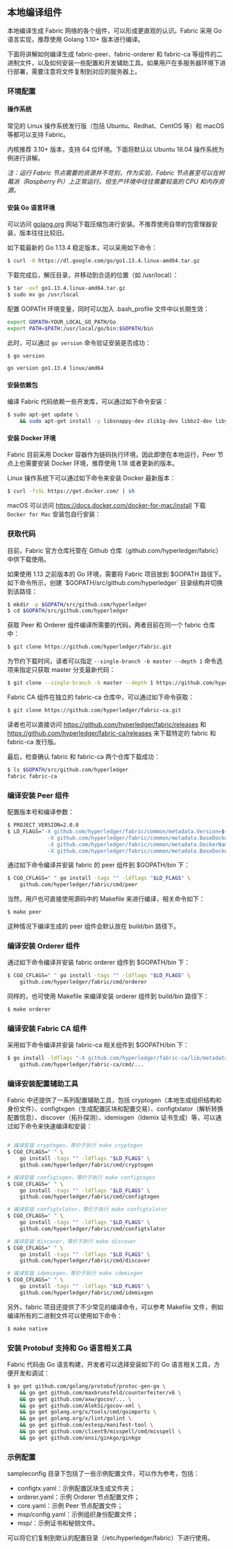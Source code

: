 ## 本地编译组件

本地编译生成 Fabric 网络的各个组件，可以形成更直观的认识。Fabric 采用 Go 语言实现，推荐使用 Golang 1.10+ 版本进行编译。

下面将讲解如何编译生成 fabric-peer、fabric-orderer 和 fabric-ca 等组件的二进制文件，以及如何安装一些配置和开发辅助工具。如果用户在多服务器环境下进行部署，需要注意将文件复制到对应的服务器上。

### 环境配置

#### 操作系统

常见的 Linux 操作系统发行版（包括 Ubuntu、Redhat、CentOS 等）和 macOS 等都可以支持 Fabric。

内核推荐 3.10+ 版本，支持 64 位环境。下面将默认以 Ubuntu 18.04 操作系统为例进行讲解。

*注：运行 Fabric 节点需要的资源并不苛刻，作为实验，Fabric 节点甚至可以在树莓派（Raspberry Pi）上正常运行。但生产环境中往往需要较高的 CPU 和内存资源。*

#### 安装 Go 语言环境

可以访问 [golang.org](https://golang.org) 网站下载压缩包进行安装。不推荐使用自带的包管理器安装，版本往往比较旧。

如下载最新的 Go 1.13.4 稳定版本，可以采用如下命令：

```bash
$ curl -O https://dl.google.com/go/go1.13.4.linux-amd64.tar.gz
```

下载完成后，解压目录，并移动到合适的位置（如 /usr/local）：

```bash
$ tar -xvf go1.13.4.linux-amd64.tar.gz
$ sudo mv go /usr/local
```

配置 GOPATH 环境变量，同时可以加入 .bash_profile 文件中以长期生效：

```bash
export GOPATH=YOUR_LOCAL_GO_PATH/Go
export PATH=$PATH:/usr/local/go/bin:$GOPATH/bin
```

此时，可以通过 `go version` 命令验证安装是否成功：

```bash
$ go version

go version go1.13.4 linux/amd64
```

#### 安装依赖包

编译 Fabric 代码依赖一些开发库，可以通过如下命令安装：

```bash
$ sudo apt-get update \
    && sudo apt-get install -y libsnappy-dev zlib1g-dev libbz2-dev libyaml-dev libltdl-dev libtool
```

#### 安装 Docker 环境

Fabric 目前采用 Docker 容器作为链码执行环境，因此即使在本地运行，Peer 节点上也需要安装 Docker 环境，推荐使用 1.18 或者更新的版本。

Linux 操作系统下可以通过如下命令来安装 Docker 最新版本：

```bash
$ curl -fsSL https://get.docker.com/ | sh
```

macOS 可以访问 https://docs.docker.com/docker-for-mac/install 下载 `Docker for Mac` 安装包自行安装：

### 获取代码

目前，Fabric 官方仓库托管在 Github 仓库（github.com/hyperledger/fabric）中供下载使用。

如果使用 1.13 之前版本的 Go 环境，需要将 Fabric 项目放到 $GOPATH 路径下。如下命令所示，创建 `$GOPATH/src/github.com/hyperledger` 目录结构并切换到该路径：

```bash
$ mkdir -p $GOPATH/src/github.com/hyperledger
$ cd $GOPATH/src/github.com/hyperledger
```

获取 Peer 和 Orderer 组件编译所需要的代码，两者目前在同一个 fabric 仓库中：

```bash
$ git clone https://github.com/hyperledger/fabric.git
```

为节约下载时间，读者可以指定 `--single-branch -b master --depth 1` 命令选项来指定只获取 master 分支最新代码：

```bash
$ git clone --single-branch -b master --depth 1 https://github.com/hyperledger/fabric.git
```

Fabric CA 组件在独立的 fabric-ca 仓库中，可以通过如下命令获取：

```bash
$ git clone https://github.com/hyperledger/fabric-ca.git
```

读者也可以直接访问 https://github.com/hyperledger/fabric/releases 和 https://github.com/hyperledger/fabric-ca/releases 来下载特定的 fabric 和 fabric-ca 发行版。

最后，检查确认 fabric 和 fabric-ca 两个仓库下载成功：

```bash
$ ls $GOPATH/src/github.com/hyperledger
fabric fabric-ca
```

### 编译安装 Peer 组件

配置版本号和编译参数：

```bash
$ PROJECT_VERSION=2.0.0
$ LD_FLAGS="-X github.com/hyperledger/fabric/common/metadata.Version=${PROJECT_VERSION} \
             -X github.com/hyperledger/fabric/common/metadata.BaseDockerLabel=org.hyperledger.fabric \
             -X github.com/hyperledger/fabric/common/metadata.DockerNamespace=hyperledger \
             -X github.com/hyperledger/fabric/common/metadata.BaseDockerNamespace=hyperledger"
```

通过如下命令编译并安装 fabric 的 peer 组件到 $GOPATH/bin 下：

```bash
$ CGO_CFLAGS=" " go install -tags "" -ldflags "$LD_FLAGS" \
    github.com/hyperledger/fabric/cmd/peer
```

当然，用户也可直接使用源码中的 Makefile 来进行编译，相关命令如下：

```bash
$ make peer
```

这种情况下编译生成的 peer 组件会默认放在 build/bin 路径下。

### 编译安装 Orderer 组件
通过如下命令编译并安装 fabric orderer 组件到 $GOPATH/bin 下：

```bash
$ CGO_CFLAGS=" " go install -tags "" -ldflags "$LD_FLAGS" \
    github.com/hyperledger/fabric/cmd/orderer
```

同样的，也可使用 Makefile 来编译安装 orderer 组件到 build/bin 路径下：

```bash
$ make orderer
```

### 编译安装 Fabric CA 组件
采用如下命令编译并安装 fabric-ca 相关组件到 $GOPATH/bin 下：

```bash
$ go install -ldflags "-X github.com/hyperledger/fabric-ca/lib/metadata.Version=$PROJECT_VERSION -linkmode external -extldflags '-static -lpthread'" \
    github.com/hyperledger/fabric-ca/cmd/...
```

### 编译安装配置辅助工具

Fabric 中还提供了一系列配置辅助工具，包括 cryptogen（本地生成组织结构和身份文件）、configtxgen（生成配置区块和配置交易）、configtxlator（解析转换配置信息）、discover（拓扑探测）、idemixgen（Idemix 证书生成）等，可以通过如下命令来快速编译和安装：

```bash

# 编译安装 cryptogen，等价于执行 make cryptogen
$ CGO_CFLAGS=" " \
    go install -tags "" -ldflags "$LD_FLAGS" \
    github.com/hyperledger/fabric/cmd/cryptogen

# 编译安装 configtxgen，等价于执行 make configtxgen
$ CGO_CFLAGS=" " \
    go install -tags "" -ldflags "$LD_FLAGS" \
    github.com/hyperledger/fabric/cmd/configtxgen

# 编译安装 configtxlator，等价于执行 make configtxlator
$ CGO_CFLAGS=" " \
    go install -tags "" -ldflags "$LD_FLAGS" \
    github.com/hyperledger/fabric/cmd/configtxlator

# 编译安装 discover，等价于执行 make discover
$ CGO_CFLAGS=" " \
    go install -tags "" -ldflags "$LD_FLAGS" \
    github.com/hyperledger/fabric/cmd/discover

# 编译安装 idemixgen，等价于执行 make idemixgen
$ CGO_CFLAGS=" " \
    go install -tags "" -ldflags "$LD_FLAGS" \
    github.com/hyperledger/fabric/cmd/idemixgen
```

另外，fabric 项目还提供了不少常见的编译命令，可以参考 Makefile 文件，例如编译所有的二进制文件可以使用如下命令：

```bash
$ make native
```

### 安装 Protobuf 支持和 Go 语言相关工具

Fabric 代码由 Go 语言构建，开发者可以选择安装如下的 Go 语言相关工具，方便开发和调试：

```bash
$ go get github.com/golang/protobuf/protoc-gen-go \
    && go get github.com/maxbrunsfeld/counterfeiter/v6 \
    && go get github.com/axw/gocov/... \
    && go get github.com/AlekSi/gocov-xml \
    && go get golang.org/x/tools/cmd/goimports \
    && go get golang.org/x/lint/golint \
    && go get github.com/estesp/manifest-tool \
    && go get github.com/client9/misspell/cmd/misspell \
    && go get github.com/onsi/ginkgo/ginkgo
```

### 示例配置

sampleconfig 目录下包括了一些示例配置文件，可以作为参考，包括：

* configtx.yaml：示例配置区块生成文件夹；
* orderer.yaml：示例 Orderer 节点配置文件；
* core.yaml：示例 Peer 节点配置文件；
* msp/config.yaml：示例组织身份配置文件；
* msp/：示例证书和秘钥文件。

可以将它们复制到默认的配置目录（/etc/hyperledger/fabric）下进行使用。
